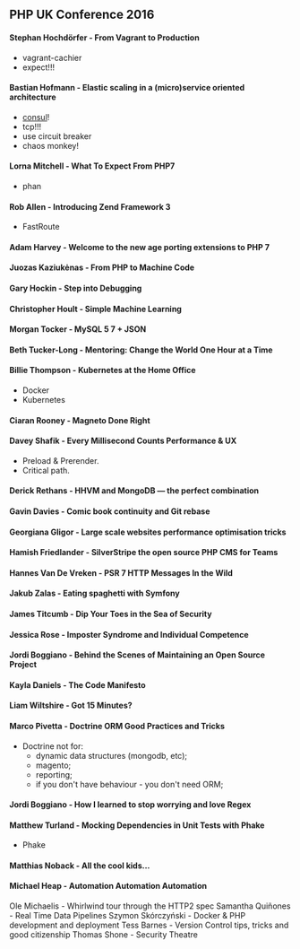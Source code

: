 PHP UK Conference 2016
-

#### Stephan Hochdörfer - From Vagrant to Production

* vagrant-cachier
* expect!!!

#### Bastian Hofmann - Elastic scaling in a (micro)service oriented architecture

* [consul](https://www.consul.io/)!
* tcp!!!
* use circuit breaker
* chaos monkey!

#### Lorna Mitchell - What To Expect From PHP7

* phan

#### Rob Allen - Introducing Zend Framework 3

* FastRoute

#### Adam Harvey - Welcome to the new age porting extensions to PHP 7

#### Juozas Kaziukėnas - From PHP to Machine Code

#### Gary Hockin - Step into Debugging

#### Christopher Hoult - Simple Machine Learning

#### Morgan Tocker - MySQL 5 7 + JSON

#### Beth Tucker-Long - Mentoring: Change the World One Hour at a Time

#### Billie Thompson - Kubernetes at the Home Office

* Docker
* Kubernetes

#### Ciaran Rooney - Magneto Done Right

#### Davey Shafik - Every Millisecond Counts Performance & UX

* Preload & Prerender.
* Critical path.

#### Derick Rethans - HHVM and MongoDB — the perfect combination

#### Gavin Davies - Comic book continuity and Git rebase

#### Georgiana Gligor - Large scale websites performance optimisation tricks

#### Hamish Friedlander - SilverStripe the open source PHP CMS for Teams

#### Hannes Van De Vreken - PSR 7 HTTP Messages In the Wild

#### Jakub Zalas - Eating spaghetti with Symfony

#### James Titcumb - Dip Your Toes in the Sea of Security

#### Jessica Rose - Imposter Syndrome and Individual Competence

#### Jordi Boggiano - Behind the Scenes of Maintaining an Open Source Project

#### Kayla Daniels - The Code Manifesto

#### Liam Wiltshire - Got 15 Minutes?

#### Marco Pivetta - Doctrine ORM Good Practices and Tricks

* Doctrine not for:
  * dynamic data structures (mongodb, etc);
  * magento;
  * reporting;
  * if you don't have behaviour - you don't need ORM;

#### Jordi Boggiano - How I learned to stop worrying and love Regex

#### Matthew Turland - Mocking Dependencies in Unit Tests with Phake

* Phake

#### Matthias Noback - All the cool kids...

#### Michael Heap - Automation Automation Automation

Ole Michaelis - Whirlwind tour through the HTTP2 spec
Samantha Quiñones - Real Time Data Pipelines
Szymon Skórczyński - Docker & PHP development and deployment
Tess Barnes - Version Control tips, tricks and good citizenship
Thomas Shone - Security Theatre

